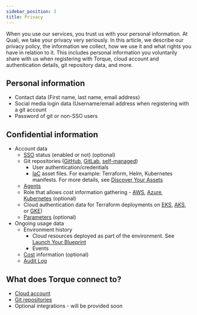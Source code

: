 ```yaml
---
sidebar_position: 3
title: Privacy
---
```


When you use our services, you trust us with your personal information. At Quali, we take your privacy very seriously. In this article, we describe our privacy policy, the information we collect, how we use it and what rights you have in relation to it. This includes personal information you voluntarily share with us when registering with Torque, cloud account and authentication details, git repository data, and more.

## Personal information 

* Contact data (First name, last name, email address) 
* Social media login data (Username/email address when registering with a git account
* Password of git or non-SSO users

## Confidential information  

* Account data 
    * [SSO](/authentication/sso) status (enabled or not) (optional) 
    * Git repositories ([GitHub](/admin-guide/source-control-github), [GitLab](/admin-guide/source-control-gitlab), [self-managed](/admin-guide/source-managed-self-service))
        * User authentication/credentials 
        * [IaC](/overview/supported-platforms#infrastructure-as-code) asset files. For example: Terraform, Helm, Kubernetes manifests. For more details, see [Discover Your Assets](/getting-started/Discover%20Your%20Assets)
    * [Agents](/getting-started/Install-and-connect-self-hosted-agent) 
    * Role that allows cost information gathering - [AWS](/admin-guide/configuring-cost-aws), [Azure](/admin-guide/configuring-cost-azure), [Kubernetes](/admin-guide/configuring-cost-k8s) (optional)
    * Cloud authentication data for Terraform deployments on [EKS](/authentication/service-accounts-for-aws), [AKS](/authentication/service-accounts-for-azure), or [GKE](/authentication/service-accounts-for-gcp))
    * [Parameters](/admin-guide/params) (optional) 
* Ongoing usage data 
    * Environment history  
        * Cloud resources deployed as part of the environment. See [Launch Your Blueprint](/getting-started/Launch-environment)
        * Events 
    * [Cost](/admin-guide/cost) information (optional) 
    * [Audit Log](/audit-log/audit-log-overview) 

## What does Torque connect to? 

* [Cloud account](/getting-started/Install-and-connect-self-hosted-agent)
* [Git repositories](/getting-started/Install-and-connect-self-hosted-agent)
* Optional integrations - will be provided soon
